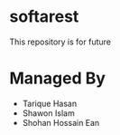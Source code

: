 # softarest
This repository is for future
# Managed By
  - Tarique Hasan
  - Shawon Islam
  - Shohan Hossain Ean